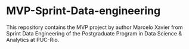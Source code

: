 # MVP-Sprint-Data-engineering

This repository contains the MVP project by author Marcelo Xavier from Sprint Data Engineering of the Postgraduate Program in Data Science & Analytics at PUC-Rio.
